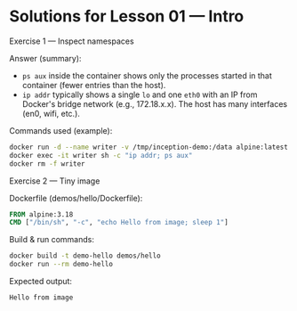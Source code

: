 # Solutions for Lesson 01 — Intro

Exercise 1 — Inspect namespaces

Answer (summary):

- `ps aux` inside the container shows only the processes started in that container (fewer entries than the host).
- `ip addr` typically shows a single `lo` and one `eth0` with an IP from Docker's bridge network (e.g., 172.18.x.x). The host has many interfaces (en0, wifi, etc.).

Commands used (example):

```bash
docker run -d --name writer -v /tmp/inception-demo:/data alpine:latest sh -c "while true; do date > /data/now.txt; sleep 2; done"
docker exec -it writer sh -c "ip addr; ps aux"
docker rm -f writer
```

Exercise 2 — Tiny image

Dockerfile (demos/hello/Dockerfile):

```Dockerfile
FROM alpine:3.18
CMD ["/bin/sh", "-c", "echo Hello from image; sleep 1"]
```

Build & run commands:

```bash
docker build -t demo-hello demos/hello
docker run --rm demo-hello
```

Expected output:

```
Hello from image
```
